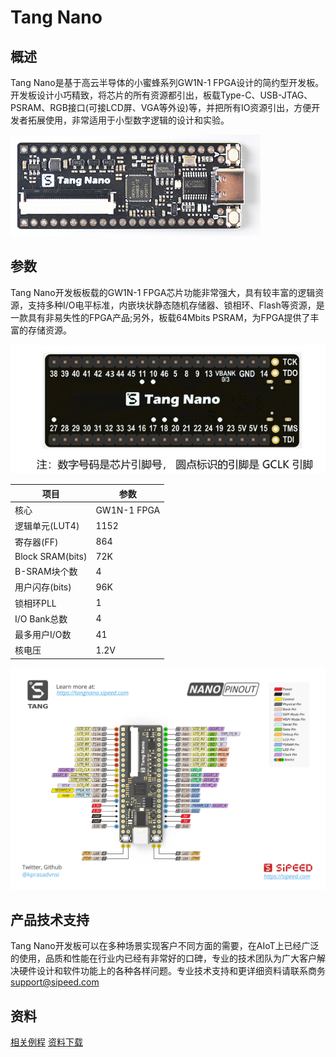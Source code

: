 # Tang Nano

## 概述

Tang Nano是基于高云半导体的小蜜蜂系列GW1N-1 FPGA设计的简约型开发板。开发板设计小巧精致，将芯片的所有资源都引出，板载Type-C、USB-JTAG、PSRAM、RGB接口(可接LCD屏、VGA等外设)等，并把所有IO资源引出，方便开发者拓展使用，非常适用于小型数字逻辑的设计和实验。

![](/hardware/assets/Tang/Nano/Tang_Nano.jpg)

## 参数

Tang Nano开发板板载的GW1N-1 FPGA芯片功能非常强大，具有较丰富的逻辑资源，支持多种I/O电平标准，内嵌块状静态随机存储器、锁相环、Flash等资源，是一款具有非易失性的FPGA产品;另外，板载64Mbits PSRAM，为FPGA提供了丰富的存储资源。

![Nano](/hardware/assets/Tang/Nano/Tang-Nano-4.png)

| 项目             | 参数        |
| ---------------- | ----------- |
| 核心             | GW1N-1 FPGA |
| 逻辑单元(LUT4)   | 1152        |
| 寄存器(FF)       | 864         |
| Block SRAM(bits) | 72K         |
| B-SRAM块个数     | 4           |
| 用户闪存(bits)   | 96K         |
| 锁相环PLL        | 1           |
| I/O Bank总数     | 4           |
| 最多用户I/O数    | 41          |
| 核电压           | 1.2V        |


![Nano-Pin](/hardware/assets/Tang/Nano/Tang-Nano-Pin.png)

## 产品技术支持
Tang Nano开发板可以在多种场景实现客户不同方面的需要，在AIoT上已经广泛的使用，品质和性能在行业内已经有非常好的口碑，专业的技术团队为广大客户解决硬件设计和软件功能上的各种各样问题。专业技术支持和更详细资料请联系商务<support@sipeed.com>

## 资料

[相关例程](./../Tang-nano-Doc/examples.md#板型)
[资料下载](https://dl.sipeed.com/shareURL/TANG/Nano)